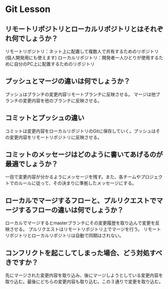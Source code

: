 # Git Lesson

## リモートリポジトリとローカルリポジトリとはそれぞれ何でしょうか？
リモートリポジトリ：ネット上に配置して複数人で共有するためのリポジトリ(個人開発用にも使えます)
ローカルリポジトリ：開発者一人ひとりが使用するために自分のPC上に配置するためのリポジトリ

## プッシュとマージの違いは何でしょうか？
プッシュはブランチの変更内容リモートブランチに反映させる。
マージは他ブランチの変更内容を他のブランチに反映させる。

## コミットとプッシュの違い
コミットは変更内容をローカルリポジトリのGitに保存していく。プッシュはその変更内容をリモートリポジトリに反映させる。

## コミットのメッセージはどのように書いてあげるのが最適でしょうか？
一目で変更内容が分かるようにメッセージを残す。また、各チームやプロジェクトでのルールに従って、その決まりに準拠したメッセージにする。

## ローカルでマージするフローと、プルリクエストでマージするフローの違いは何でしょうか？
ローカルでマージするとmasterブランチにその変更履歴を取り込んで変更を反映させる。
プルリクエストはリモートリポジトリ上でマージを行う。
リモートリポジトリとローカルリポジトリは自動で同期はされない。

## コンフリクトを起こしてしまった場合、どう対処すべきですか？
先にマージされた変更内容を取り込み、後にマージしようとしている変更内容を取り込む。最後にどちらの変更内容も取り込む。この３通りで変更を取り込む。